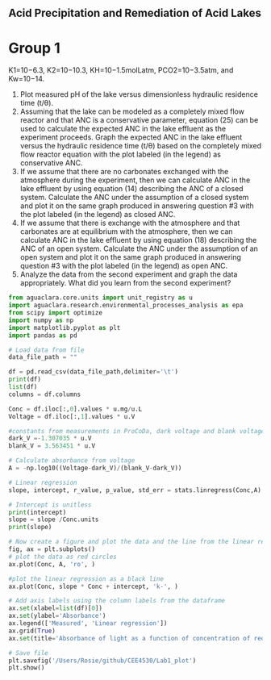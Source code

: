 ## Acid Precipitation and Remediation of Acid Lakes

# Group 1

K1=10−6.3, K2=10−10.3, KH=10−1.5molLatm, PCO2=10−3.5atm, and Kw=10−14.

1. Plot measured pH of the lake versus dimensionless hydraulic residence time (t/θ).
2. Assuming that the lake can be modeled as a completely mixed flow reactor and that ANC is a conservative parameter, equation (25) can be used to calculate the expected ANC in the lake effluent as the experiment proceeds. Graph the expected ANC in the lake effluent versus the hydraulic residence time (t/θ) based on the completely mixed flow reactor equation with the plot labeled (in the legend) as conservative ANC.
3. If we assume that there are no carbonates exchanged with the atmosphere during the experiment, then we can calculate ANC in the lake effluent by using equation (14) describing the ANC of a closed system. Calculate the ANC under the assumption of a closed system and plot it on the same graph produced in answering question #3 with the plot labeled (in the legend) as closed ANC.
4. If we assume that there is exchange with the atmosphere and that carbonates are at equilibrium with the atmosphere, then we can calculate ANC in the lake effluent by using equation (18) describing the ANC of an open system. Calculate the ANC under the assumption of an open system and plot it on the same graph produced in answering question #3 with the plot labeled (in the legend) as open ANC.
5. Analyze the data from the second experiment and graph the data appropriately. What did you learn from the second experiment?

```python
from aguaclara.core.units import unit_registry as u
import aguaclara.research.environmental_processes_analysis as epa
from scipy import optimize
import numpy as np
import matplotlib.pyplot as plt
import pandas as pd

# Load data from file
data_file_path = ""

df = pd.read_csv(data_file_path,delimiter='\t')
print(df)
list(df)
columns = df.columns

Conc = df.iloc[:,0].values * u.mg/u.L
Voltage = df.iloc[:,1].values * u.V

#constants from measurements in ProCoDa, dark voltage and blank voltage
dark_V =-1.307035 * u.V
blank_V	= 3.563451 * u.V

# Calculate absorbance from voltage
A = -np.log10((Voltage-dark_V)/(blank_V-dark_V))

# Linear regression
slope, intercept, r_value, p_value, std_err = stats.linregress(Conc,A)

# Intercept is unitless
print(intercept)
slope = slope /Conc.units
print(slope)

# Now create a figure and plot the data and the line from the linear regression.
fig, ax = plt.subplots()
# plot the data as red circles
ax.plot(Conc, A, 'ro', )

#plot the linear regression as a black line
ax.plot(Conc, slope * Conc + intercept, 'k-', )

# Add axis labels using the column labels from the dataframe
ax.set(xlabel=list(df)[0])
ax.set(ylabel='Absorbance')
ax.legend(['Measured', 'Linear regression'])
ax.grid(True)
ax.set(title='Absorbance of light as a function of concentration of red dye')

# Save file
plt.savefig('/Users/Rosie/github/CEE4530/Lab1_plot')
plt.show()

```
